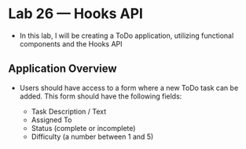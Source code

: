 # Lab 26 — Hooks API

- In this lab, I will be creating a ToDo application, utilizing functional components and the Hooks API

## Application Overview

- Users should have access to a form where a new ToDo task can be added. This form should have the following fields:

  - Task Description / Text
  - Assigned To
  - Status (complete or incomplete)
  - Difficulty (a number between 1 and 5)

